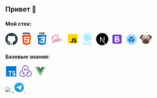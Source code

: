 ## Привет &#128075;
<!-- меня зовут Аня -->
	
<!-- &#128526;Фротенд-разработчик   -->

### Мой стек:

<img src="images/github.svg" title="git" alt="git" width="38" height="38"/>&nbsp;
<img src="images/html.svg" title="html" alt="html" width="40" height="40"/>&nbsp;
<img src="images/css.svg" title="CSS" alt="CSS" width="40" height="40"/>&nbsp;
<img src="images/sass.svg" title="sass" alt="sass" width="40" height="40"/>&nbsp;
<img src="images/javascript.svg" title="javascript" alt="javascript" width="40" height="40"/>&nbsp;
<img src="images/react.svg" title="react" alt="react" width="38" height="38"/>&nbsp;
<img src="images/next.svg" title="git" alt="git" width="38" height="38"/>&nbsp;
<img src="images/bootstrap.svg" title="git" alt="git" width="38" height="38"/>&nbsp;
<img src="images/webpack.svg" title="sass" alt="sass" width="36" height="36"/>&nbsp;
<img src="images/pug.png" title="sass" alt="sass" width="38" height="38"/>&nbsp;


### Базовые знания:
<img src="images/typescript.svg" title="sass" alt="sass" width="36" height="36"/>&nbsp;
<img src="images/redux.svg" title="sass" alt="sass" width="38" height="38"/>&nbsp;
<img src="images/vue.svg" title="sass" alt="sass" width="38" height="38"/>&nbsp;  

<img src="https://www.codewars.com/users/AnnaKrasnovid/badges/small"/>
<a href= "https://t.me/AnnaKrasnovid"> &nbsp;  
  
<img src="images/telegram.svg" title="telegram" alt="telegram" width="30" height="30" />
</a>&nbsp;
<!--<a href= "https://www.instagram.com/">
<img src="images/Whatsapp.svg" title="Whatsapp" alt="Whatsapp" width="20" height="20"/>
</a>&nbsp;
<a href= "https://www.instagram.com/">
<img src="images/instagram.svg" title="instagram" alt="instagram" width="20" height="20"/>
</a>-->